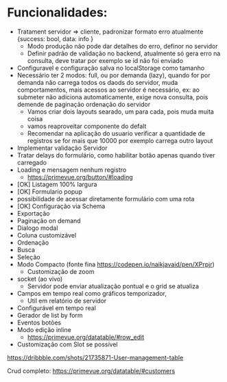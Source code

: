 # Funcionalidades:

* Tratament servidor => cliente, padronizar formato erro atualmente {success: bool, data: info }
  * Modo produção não pode dar detalhes do erro, definor no servidor
  * Definir padrão de validação no backend, atualmente só gera erro na consulta, deve tratar por exemplo se id não foi enviado
* Configuravel e configuração salva no localStorage como tamanho 
* Necessário ter 2 modos: full, ou por demanda (lazy), quando for por demanda não carrega todos os daods do servidor, muda
  comportamentos, mais acessos ao servidor é necessário, ex: ao submeter não adiciona automaticamente, exige nova
  consulta, pois demende de paginação ordenação do servidor
  * Vamos criar dois layouts searado, um para cada, pois muda muita coisa
  * vamos reaproveitar componente do defalt
  * Recomendar na aplicação do usuario verificar a quantidade de registros se for mais que 10000 por exemplo carrega outro layout 
* Implementar validação Servidor
* Tratar delays do formulário, como habilitar botão apenas quando tiver carregado
* Loading e mensagem nenhum registro 
  * https://primevue.org/button/#loading
* [OK] Listagem 100% largura
* [OK] Formulario popup
* possibilidade de acessar diretamente formulário com uma rota
* [OK] Configuração via Schema
* Exportação
* Paginação on demand
* Dialogo modal
* Coluna customizável
* Ordenação
* Busca
* Seleção
* Modo Compacto (fonte fina https://codepen.io/naikjavaid/pen/XPrpjr)
  * Customização de zoom
* socket (ao vivo)
  * Servidor pode enviar atualização pontual e o grid se atualiza 
* Campos em tempo real como gráficos temporizador, 
  * Util em relatório de servidor
* Configurável em tempo real
* Gerador de list by form
* Eventos botões
* Modo edição inline
  * https://primevue.org/datatable/#row_edit
* Customização com Slot se possível

https://dribbble.com/shots/21735871-User-management-table


Crud completo:
https://primevue.org/datatable/#customers

